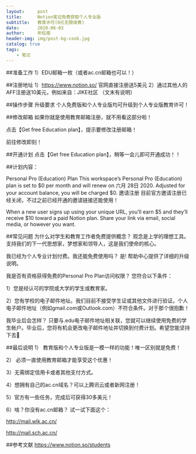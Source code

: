 ```yaml
---
layout:     post
title:      Notion笔记免费获取个人专业版
subtitle:   教育许可(0元无限续费)
date:       2020-06-03
author:     听松阁
header-img: img/post-bg-cook.jpg
catalog: true
tags:
    - 笔记
---
```


##准备工作
1）EDU邮箱一枚（或者ac.cn邮箱也可以！）


##注册地址
1）https://www.notion.so/ 官网直接注册送5美元
2）通过其他人的AFF注册送10美元，例如来自：JIKE社区 （文末有说明）

 
##操作步骤
升级要求
个人免费版和个人专业版均可升级到个人专业版教育许可！

 

##修改邮箱
如果你就是使用教育邮箱注册，就不用看这部分啦！

点击【Get free Education plan】，提示要修改注册邮箱！

前往修改即刻！


##开通计划
点击【Get free Education plan】，稍等一会儿即可开通成功！！


##计划内容：

Personal Pro (Education) Plan
This workspace’s Personal Pro (Education) plan is set to $0 per month and will renew on 六月 28日 2020. Adjusted for your account balance, you will be charged $0.
邀请注册
目前官方邀请注册已经关闭，不过之前已经开通的邀请链接还能使用！

When a new user signs up using your unique URL, you’ll earn $5 and they’ll receive $10 toward a paid Notion plan. Share your link via email, social media, or however you want.

##常见问题
为什么对学生和教育工作者免费提供概念？
观念是上学的理想工具。支持我们的下一代思想家，梦想家和领导人，这是我们使命的核心。

我已经为个人专业计划付费。我还能免费使用吗？
是! 帮助中心提供了详细的升级说明。

我是否有资格获得免费的Personal Pro Plan访问权限？
您符合以下条件：

1）您是经认可的学院或大学的学生或教育家。

2）您有学校的电子邮件地址。我们目前不接受学生证或其他文件进行验证。个人电子邮件地址（例如gmail.com或Outlook.com）不符合条件。对于那个很抱歉！

我毕业后会怎样？
只要与.edu电子邮件地址相关联，您就可以继续使用免费的学生帐户。毕业后，您将有机会更改电子邮件地址并切换到付费计划。希望您能坚持下去🤞

##最后说明
1） 教育版和个人专业版是一模一样的功能！唯一区别就是免费！

2） 必须一直使用教育邮箱才能享受这个优惠！

3）无需绑定信用卡或者其他支付方式。

4）想拥有自己的ac.cn域名？可以上腾讯云或者新网注册！

5）官方有一些任务，完成后可获得30多美元！

6）啥？你没有ac.cn邮箱？ 试一试下面这个：

http://mail.wlk.ac.cn/

http://mail.sch.ac.cn/

 

##参考文献
https://www.notion.so/students
 

